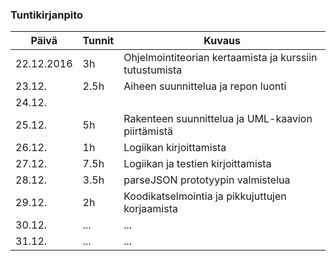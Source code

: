 ### Tuntikirjanpito
Päivä | Tunnit | Kuvaus
--------------- | ----- | ------
22.12.2016 | 3h | Ohjelmointiteorian kertaamista ja kurssiin tutustumista
23.12. | 2.5h | Aiheen suunnittelua ja repon luonti
24.12. |     |
25.12. | 5h  | Rakenteen suunnittelua ja UML-kaavion piirtämistä
26.12. | 1h | Logiikan kirjoittamista
27.12. | 7.5h | Logiikan ja testien kirjoittamista
28.12. | 3.5h | parseJSON prototyypin valmistelua
29.12. | 2h | Koodikatselmointia ja pikkujuttujen korjaamista
30.12. | ... | ...
31.12. | ... | ...

